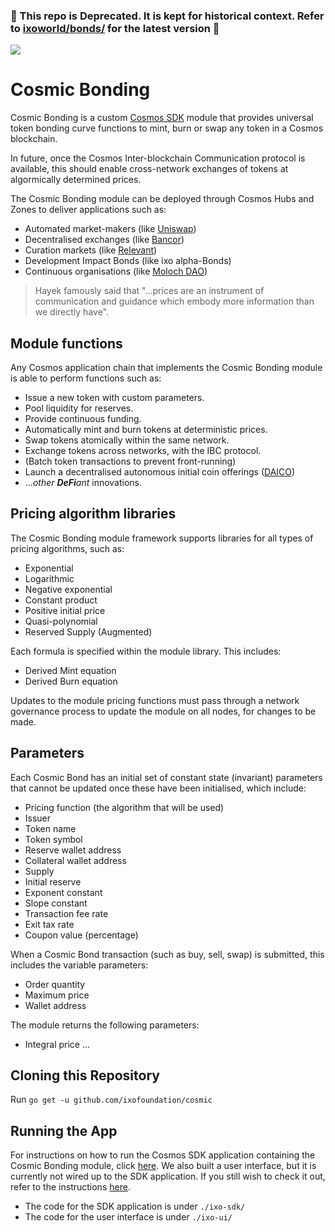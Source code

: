 ### **🚨 This repo is Deprecated. It is kept for historical context. Refer to [ixoworld/bonds/](https://github.com/ixoworld/bonds/) for the latest version 🚨**

![](https://i.imgur.com/7YZMVTd.jpg)

# Cosmic Bonding
Cosmic Bonding is a custom [Cosmos SDK](https://github.com/cosmos/cosmos-sdk) module that provides universal token bonding curve functions to mint, burn or swap any token in a Cosmos blockchain.

In future, once the Cosmos Inter-blockchain Communication protocol is available, this should enable cross-network exchanges of tokens at algormically determined prices.

The Cosmic Bonding module can be deployed through Cosmos Hubs and Zones to deliver applications such as:
* Automated market-makers (like [Uniswap](https://uniswap.io))
* Decentralised exchanges (like [Bancor](https://bancor.network))
* Curation markets (like [Relevant](https://github.com/relevant-community/contracts/tree/bondingCurves/contracts))
* Development Impact Bonds (like ixo alpha-Bonds)
* Continuous organisations (like [Moloch DAO](https://molochdao.com/))

> Hayek famously said that "...prices are an instrument of communication and guidance which embody more information than we directly have".

## Module functions

Any Cosmos application chain that implements the Cosmic Bonding module is able to perform functions such as:
* Issue a new token with custom parameters.
* Pool liquidity for reserves.
* Provide continuous funding.
* Automatically mint and burn tokens at deterministic prices.
* Swap tokens atomically within the same network.
* Exchange tokens across networks, with the IBC protocol.
* (Batch token transactions to prevent front-running)
* Launch a decentralised autonomous initial coin offerings ([DAICO](https://ethresear.ch/t/explanation-of-daicos/465))
* ...*other **DeFi**ant* innovations.
## Pricing algorithm libraries
The Cosmic Bonding module framework supports libraries for all types of pricing algorithms, such as:
* Exponential
* Logarithmic
* Negative exponential
* Constant product
* Positive initial price
* Quasi-polynomial
* Reserved Supply (Augmented)

Each formula is specified within the module library. 
This includes:
* Derived Mint equation
* Derived Burn equation

Updates to the module pricing functions must pass through a network governance process to update the module on all nodes, for changes to be made.
## Parameters
Each Cosmic Bond has an initial set of constant state (invariant) parameters that cannot be updated once these have been initialised, which include:
* Pricing function (the algorithm that will be used)
* Issuer
* Token name
* Token symbol
* Reserve wallet address
* Collateral wallet address
* Supply
* Initial reserve
* Exponent constant
* Slope constant
* Transaction fee rate
* Exit tax rate
* Coupon value (percentage)

When a Cosmic Bond transaction (such as buy, sell, swap) is submitted, this includes the variable parameters:
* Order quantity
* Maximum price
* Wallet address

The module returns the following parameters:
* Integral price
...

## Cloning this Repository

Run ```go get -u github.com/ixofoundation/cosmic```

## Running the App

For instructions on how to run the Cosmos SDK application containing the Cosmic Bonding module, click [here](./ixo-sdk/README.md). We also built a user interface, but it is currently not wired up to the SDK application. If you still wish to check it out, refer to the instructions [here](./ixo-ui/README.md).

- The code for the SDK application is under ```./ixo-sdk/```
- The code for the user interface is under ```./ixo-ui/```
